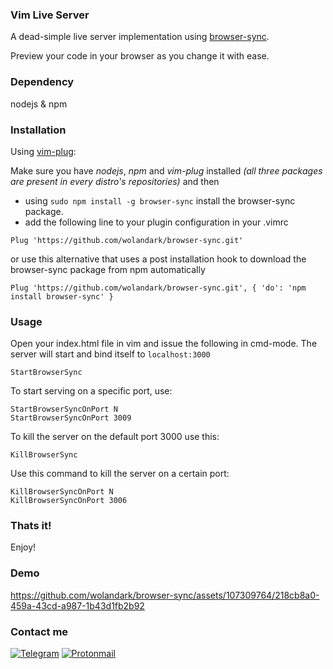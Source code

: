 ### Vim Live Server
 A dead-simple live server implementation using [browser-sync](https://www.npmjs.com/package/browser-sync).
 
 Preview your code in your browser as you change it with ease.

### Dependency
nodejs & npm

### Installation
Using [vim-plug](https://github.com/junegunn/vim-plug):

Make sure you have _nodejs_, _npm_ and _vim-plug_ installed _(all three packages are present in every distro's repositories)_ and then
* using <code>sudo npm install -g browser-sync</code> install the browser-sync package.
* add the following line to your plugin configuration in your .vimrc
```
Plug 'https://github.com/wolandark/browser-sync.git'
```
or use this alternative that uses a post installation hook to download the browser-sync package from npm automatically
```
Plug 'https://github.com/wolandark/browser-sync.git', { 'do': 'npm install browser-sync' }
```
### Usage
Open your index.html file in vim and issue the following in cmd-mode. The server will start and bind itself to `localhost:3000`

```
StartBrowserSync
```

To start serving on a specific port, use:
```
StartBrowserSyncOnPort N
StartBrowserSyncOnPort 3009
```

To kill the server on the default port 3000 use this:
```
KillBrowserSync
```
Use this command to kill the server on a certain port:
```
KillBrowserSyncOnPort N
KillBrowserSyncOnPort 3006
```
### Thats it!
Enjoy!

### Demo
https://github.com/wolandark/browser-sync/assets/107309764/218cb8a0-459a-43cd-a987-1b43d1fb2b92

### Contact me
[![Telegram](https://img.shields.io/badge/Telegram-2CA5E0?style=for-the-badge&logo=telegram&logoColor=white)](https://t.me/wolandarkside)
[![Protonmail](https://img.shields.io/badge/ProtonMail-8B89CC?style=for-the-badge&logo=protonmail&logoColor=white)](mailto:contact-woland@proton.me)




